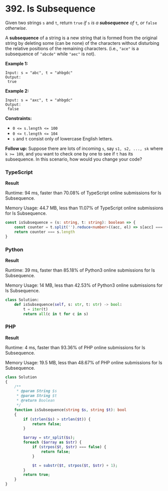 # 392. Is Subsequence

Given two strings `s` and `t`, return `true` _if_ `s` _is a **subsequence** of_ `t`_, or_ `false` _otherwise_.

A **subsequence** of a string is a new string that is formed from the original string by deleting some (can be none) of the characters without disturbing the relative positions of the remaining characters. (i.e., `"ace"` is a subsequence of `"abcde"` while `"aec"` is not).

**Example 1:**

```
Input: s = "abc", t = "ahbgdc"
Output:
 true
```

**Example 2:**

```
Input: s = "axc", t = "ahbgdc"
Output:
 false
```

**Constraints:**

* `0 <= s.length <= 100`
* `0 <= t.length <= 104`
* `s` and `t` consist only of lowercase English letters.

**Follow up:** Suppose there are lots of incoming `s`, say `s1, s2, ..., sk` where `k >= 109`, and you want to check one by one to see if `t` has its subsequence. In this scenario, how would you change your code?

### TypeScript

**Result**

Runtime: 94 ms, faster than 70.08% of TypeScript online submissions for Is Subsequence.

Memory Usage: 44.7 MB, less than 11.07% of TypeScript online submissions for Is Subsequence.

```typescript
const isSubsequence = (s: string, t: string): boolean => {
    const counter = t.split('').reduce<number>((acc, el) => s[acc] === el ? acc += 1 : acc, 0)
    return counter === s.length
}
```

### Python

**Result**

Runtime: 39 ms, faster than 85.18% of Python3 online submissions for Is Subsequence.&#x20;

Memory Usage: 14 MB, less than 42.53% of Python3 online submissions for Is Subsequence.

```python
class Solution:
    def isSubsequence(self, s: str, t: str) -> bool:
        t = iter(t)
        return all(c in t for c in s)
```

### PHP

**Result**

Runtime: 4 ms, faster than 93.36% of PHP online submissions for Is Subsequence.

Memory Usage: 19.5 MB, less than 48.67% of PHP online submissions for Is Subsequence.

```php
class Solution
{
    /**
     * @param String $s
     * @param String $t
     * @return Boolean
     */
    function isSubsequence(string $s, string $t): bool
    {
        if (strlen($s) > strlen($t)) {
            return false;
        }

        $array = str_split($s);
        foreach ($array as $str) {
            if (strpos($t, $str) === false) {
                return false;
            }

            $t = substr($t, strpos($t, $str) + 1);
        }
        return true;
    }
}
```

